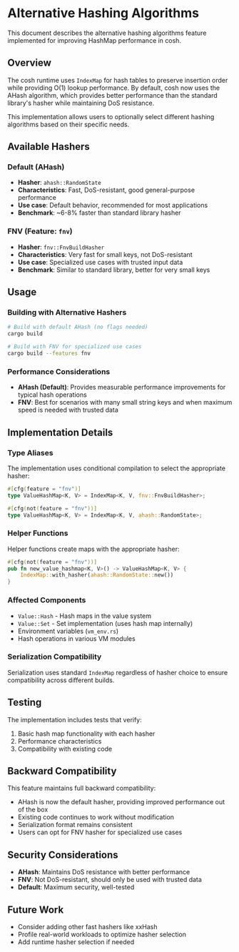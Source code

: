 # Alternative Hashing Algorithms

This document describes the alternative hashing algorithms feature implemented for improving HashMap performance in cosh.

## Overview

The cosh runtime uses `IndexMap` for hash tables to preserve insertion order while providing O(1) lookup performance. By default, cosh now uses the AHash algorithm, which provides better performance than the standard library's hasher while maintaining DoS resistance.

This implementation allows users to optionally select different hashing algorithms based on their specific needs.

## Available Hashers

### Default (AHash)
- **Hasher**: `ahash::RandomState`
- **Characteristics**: Fast, DoS-resistant, good general-purpose performance
- **Use case**: Default behavior, recommended for most applications
- **Benchmark**: ~6-8% faster than standard library hasher

### FNV (Feature: `fnv`)
- **Hasher**: `fnv::FnvBuildHasher`
- **Characteristics**: Very fast for small keys, not DoS-resistant
- **Use case**: Specialized use cases with trusted input data
- **Benchmark**: Similar to standard library, better for very small keys

## Usage

### Building with Alternative Hashers

```bash
# Build with default AHash (no flags needed)
cargo build

# Build with FNV for specialized use cases
cargo build --features fnv
```

### Performance Considerations

- **AHash (Default)**: Provides measurable performance improvements for typical hash operations
- **FNV**: Best for scenarios with many small string keys and when maximum speed is needed with trusted data

## Implementation Details

### Type Aliases
The implementation uses conditional compilation to select the appropriate hasher:

```rust
#[cfg(feature = "fnv")]
type ValueHashMap<K, V> = IndexMap<K, V, fnv::FnvBuildHasher>;

#[cfg(not(feature = "fnv"))]
type ValueHashMap<K, V> = IndexMap<K, V, ahash::RandomState>;
```

### Helper Functions
Helper functions create maps with the appropriate hasher:

```rust
#[cfg(not(feature = "fnv"))]
pub fn new_value_hashmap<K, V>() -> ValueHashMap<K, V> {
    IndexMap::with_hasher(ahash::RandomState::new())
}
```

### Affected Components
- `Value::Hash` - Hash maps in the value system
- `Value::Set` - Set implementation (uses hash map internally)
- Environment variables (`vm_env.rs`)
- Hash operations in various VM modules

### Serialization Compatibility
Serialization uses standard `IndexMap` regardless of hasher choice to ensure compatibility across different builds.

## Testing

The implementation includes tests that verify:
1. Basic hash map functionality with each hasher
2. Performance characteristics
3. Compatibility with existing code

## Backward Compatibility

This feature maintains full backward compatibility:
- AHash is now the default hasher, providing improved performance out of the box
- Existing code continues to work without modification
- Serialization format remains consistent
- Users can opt for FNV hasher for specialized use cases

## Security Considerations

- **AHash**: Maintains DoS resistance with better performance
- **FNV**: Not DoS-resistant, should only be used with trusted data
- **Default**: Maximum security, well-tested

## Future Work

- Consider adding other fast hashers like xxHash
- Profile real-world workloads to optimize hasher selection
- Add runtime hasher selection if needed